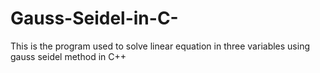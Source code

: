 # Gauss-Seidel-in-C-
This is the program used to solve linear equation in three variables using gauss seidel method in C++
